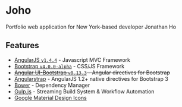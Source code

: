 Joho
===

Portfolio web application for New York-based developer Jonathan Ho


Features
---

 * [AngularJS `v1.4.4`][ng] - Javascript MVC Framework
 * [Bootstrap `v4.0.0-alpha`][twbs4] - CSS/JS Framework
 * ~~[Angular UI-Bootstrap `v0.13.3`][ui-bootstrap] - Angular directives for Bootstrap~~
 * [Angularstrap][ngStrap] - AngularJS 1.2+ native directives for Bootstrap 3
 * [Bower][bower] - Dependency Manager
 * [Gulp.js][gulp] - Streaming Build System & Workflow Automation
 * [Google Material Design Icons][md-icons]

[ng]://angularjs.org
[twbs4]://v4-alpha.getbootstrap.com/
[bower]://bower.io
[gulp]://gulpjs.com
[ui-bootstrap]://angular-ui.github.io/bootstrap/
[md-icons]://google.com/design/icons/
[ngStrap]://mgcrea.github.io/angular-strap/
